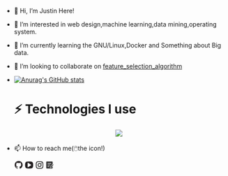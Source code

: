 - 👋 Hi, I’m Justin Here!

- 👀 I’m interested in web design,machine learning,data mining,operating system.
  
- 🌱 I’m currently learning the GNU/Linux,Docker and Something about Big data.

- 💞️ I’m looking to collaborate on [feature_selection_algorithm](https://github.com/Justin-12138/feature_selection_algorithm)

- [![Anurag's GitHub stats](https://github-readme-stats.vercel.app/api?username=Justin-12138&show_icons=true&theme=radical)](https://github.com/anuraghazra/github-readme-stats)

  # ⚡ Technologies I use 
  
  <p align="center">
    <a href="https://skillicons.dev">
      <img src="https://skillicons.dev/icons?i=linux,md,vim,bash,git,cpp,py,pytorch,js,html,css,flask,r,kubernetes,docker,vscode,mysql,nginx" />
    </a>
  </p>


- 📫 How to reach me(:computer_mouse:the icon!) 

  [<img src="assets/github.svg" style="zoom:5%;" />](https://github.com/Justin-12138)              [<img src="assets/youtube.svg" style="zoom:5%;" />](https://www.youtube.com/channel/UCGuo9zmm4Dayi_rXj-nWP5A)                [<img src="assets/instagram.svg" style="zoom:5%;" />](https://www.instagram.com/justinliu303/)                  [<img src="assets/blog.svg" style="zoom:5%;" />](https://justin-12138.github.io/)
